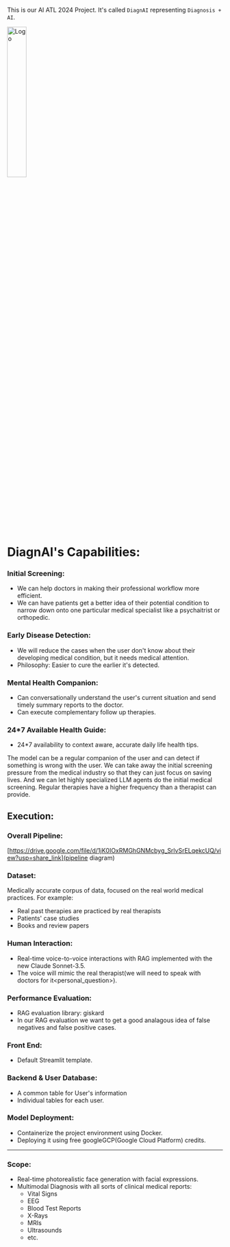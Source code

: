 This is our AI ATL 2024 Project. It's called `DiagnAI` representing `Diagnosis + AI`.

<img src="https://github.com/user-attachments/assets/04ee3227-27df-458e-8aec-6dca25b12330" alt="Logo" width="30%">

# DiagnAI's Capabilities:
### Initial Screening:
- We can help doctors in making their professional workflow more efficient.
- We can have patients get a better idea of their potential condition to narrow down onto one particular medical specialist like a psychaitrist or orthopedic.
### Early Disease Detection:
- We will reduce the cases when the user don't know about their developing medical condition, but it needs medical attention.
- Philosophy: Easier to cure the earlier it's detected.
### Mental Health Companion:
- Can conversationally understand the user's current situation and send timely summary reports to the doctor.
- Can execute complementary follow up therapies.
### 24*7 Available Health Guide:
- 24*7 availability to context aware, accurate daily life health tips.

The model can be a regular companion of the user and can detect if something is wrong with the user.
We can take away the initial screening pressure from the medical industry so that they can just focus on saving lives. And we can let highly specialized LLM agents do the initial medical screening.
Regular therapies have a higher frequency than a therapist can provide.



## Execution:
### Overall Pipeline:
[https://drive.google.com/file/d/1jK0IOxRMGhGNMcbyg_SrlvSrELqekcUQ/view?usp=share_link](pipeline diagram)

### Dataset:
Medically accurate corpus of data, focused on the real world medical practices. For example:
- Real past therapies are practiced by real therapists
- Patients' case studies
- Books and review papers

### Human Interaction:
- Real-time voice-to-voice interactions with RAG implemented with the new Claude Sonnet-3.5.
- The voice will mimic the real therapist(we will need to speak with doctors for it<personal_question>).

### Performance Evaluation:
- RAG evaluation library: giskard
- In our RAG evaluation we want to get a good analagous idea of false negatives and false positive cases.

### Front End:
- Default Streamlit template.
### Backend & User Database:
- A common table for User's information
- Individual tables for each user.

### Model Deployment:
- Containerize the project environment using Docker.
- Deploying it using free googleGCP(Google Cloud Platform) credits.

<hr>

### Scope:
- Real-time photorealistic face generation with facial expressions.
- Multimodal Diagnosis with all sorts of clinical medical reports:
  - Vital Signs
  - EEG
  - Blood Test Reports
  - X-Rays
  - MRIs
  - Ultrasounds
  - etc.
